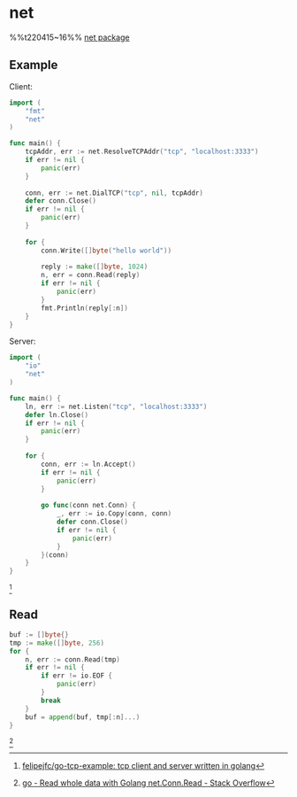 # net
%%t220415~16%%
[net package](https://pkg.go.dev/net)

## Example
Client:
```go
import (
	"fmt"
	"net"
)

func main() {
	tcpAddr, err := net.ResolveTCPAddr("tcp", "localhost:3333")
	if err != nil {
		panic(err)
	}
	
	conn, err := net.DialTCP("tcp", nil, tcpAddr)
	defer conn.Close()
	if err != nil {
		panic(err)
	}
	
	for {
		conn.Write([]byte("hello world"))
		
		reply := make([]byte, 1024)
		n, err = conn.Read(reply)
		if err != nil {
			panic(err)
		}
		fmt.Println(reply[:n])
	}
}
```
Server:
```go
import (
	"io"
	"net"
)

func main() {
	ln, err := net.Listen("tcp", "localhost:3333")
	defer ln.Close()
	if err != nil {
		panic(err)
	}
	
	for {
		conn, err := ln.Accept()
		if err != nil {
			panic(err)
		}
		
		go func(conn net.Conn) {
			_, err := io.Copy(conn, conn)
			defer conn.Close()
			if err != nil {
				panic(err)
			}
		}(conn)
	}
}
```
[^felipejfc]

[^felipejfc]: [felipejfc/go-tcp-example: tcp client and server written in golang](https://github.com/felipejfc/go-tcp-example)

## Read
```go
buf := []byte{}
tmp := make([]byte, 256)
for {
    n, err := conn.Read(tmp)
    if err != nil {
        if err != io.EOF {
	        panic(err)
        }
        break
    }
    buf = append(buf, tmp[:n]...)
}
```
[^read-so]

[^read-so]: [go - Read whole data with Golang net.Conn.Read - Stack Overflow](https://stackoverflow.com/questions/24339660/read-whole-data-with-golang-net-conn-read)
